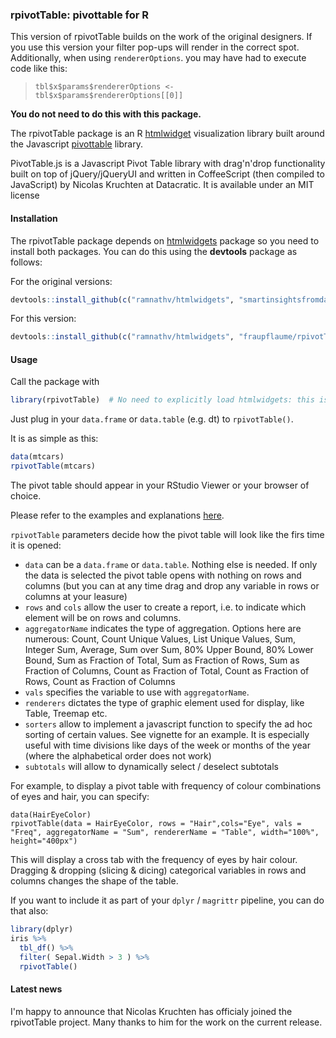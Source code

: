 ### rpivotTable:  pivottable for R

This version of rpivotTable builds on the work of the original designers. If you use this version your filter pop-ups will render in the correct spot. Additionally, when using `rendererOptions`. you may have had to execute code like this:

>`tbl$x$params$rendererOptions <- tbl$x$params$rendererOptions[[0]]`

<b>You do not need to do this with this package.</b>

The rpivotTable package is an R [htmlwidget](http://htmlwidgets.org)  visualization library built around the Javascript [pivottable](http://nicolas.kruchten.com/pivottable/examples/)  library.

PivotTable.js is a Javascript Pivot Table library with drag'n'drop functionality built on top of jQuery/jQueryUI and  written in CoffeeScript  (then compiled to JavaScript) by Nicolas Kruchten at Datacratic. It is available under an MIT license

#### Installation

The rpivotTable package depends on  [htmlwidgets](https://github.com/ramnathv/htmlwidgets) package so you need to install both packages. You can do this using the **devtools** package as follows:

For the original versions:

```R
devtools::install_github(c("ramnathv/htmlwidgets", "smartinsightsfromdata/rpivotTable"))
```

For this version:

```R
devtools::install_github(c("ramnathv/htmlwidgets", "fraupflaume/rpivotTable"))
```

#### Usage

Call the package with

```R
library(rpivotTable)  # No need to explicitly load htmlwidgets: this is done automatically
```
Just plug in your `data.frame` or `data.table` (e.g. dt) to `rpivotTable()`.

It is as simple as this:

```R
data(mtcars)
rpivotTable(mtcars)
```
The pivot table should appear in your RStudio Viewer or your browser of choice.

Please refer to the examples and explanations [here](https://github.com/nicolaskruchten/pivottable/wiki/Parameters). 

`rpivotTable` parameters decide how the pivot table will look like the firs time it is opened:

* `data` can be a `data.frame` or `data.table`. Nothing else is needed.  If only the data is selected the pivot table opens with nothing on rows and columns (but you can at any time drag and drop any variable in rows or columns at your leasure)
* `rows` and `cols` allow the user to create a report, i.e. to indicate which element will be on rows and columns.
* `aggregatorName` indicates the type of aggregation. Options here are numerous: Count, Count Unique Values, List Unique Values, Sum, Integer Sum, Average, Sum over Sum, 80% Upper Bound, 80% Lower Bound, Sum as Fraction of Total, Sum as Fraction of Rows, Sum as Fraction of Columns, Count as Fraction of Total, Count as Fraction of Rows, Count as Fraction of Columns
* `vals` specifies the variable to use with `aggregatorName`. 
* `renderers` dictates the type of graphic element used for display, like Table, Treemap etc.
* `sorters` allow to implement a javascript function to specify the ad hoc sorting of certain values. See vignette for an example. It is especially useful with time divisions like days of the week or months of the year (where the alphabetical order does not work)
* `subtotals` will allow  to dynamically select / deselect subtotals

For example, to display a pivot table with frequency of colour combinations of eyes and hair, you can specify:

```
data(HairEyeColor)
rpivotTable(data = HairEyeColor, rows = "Hair",cols="Eye", vals = "Freq", aggregatorName = "Sum", rendererName = "Table", width="100%", height="400px")
```

This will display a cross tab with the frequency of eyes by hair colour. Dragging & dropping (slicing & dicing) categorical variables in rows and columns changes the shape of the table.

If you want to include it as part of your `dplyr` / `magrittr` pipeline, you can do that also:

```R
library(dplyr)
iris %>%
  tbl_df() %>%
  filter( Sepal.Width > 3 ) %>%
  rpivotTable()
```

#### Latest news

I'm happy to announce that Nicolas Kruchten has officialy joined the rpivotTable project. Many thanks to him for the work on the current release.
